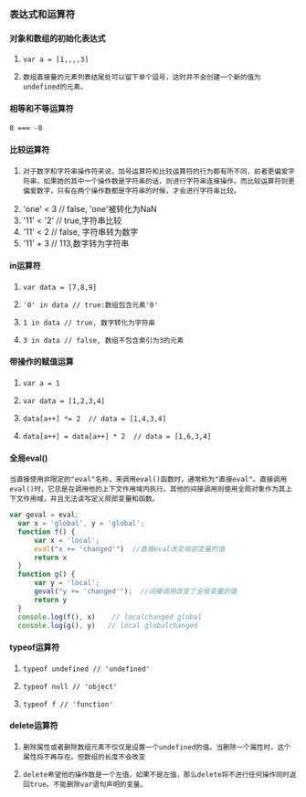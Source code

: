 ### 表达式和运算符
#### 对象和数组的初始化表达式
1.     var a = [1,,,,3]
2.     数组直接量的元素列表结尾处可以留下单个逗号，这时并不会创建一个新的值为undefined的元素。

#### 相等和不等运算符
    0 === -0

#### 比较运算符
1.     对于数字和字符串操作符来说，加号运算符和比较运算符的行为都有所不同，前者更偏爱字符串，如果她的其中一个操作数是字符串的话，则进行字符串连接操作。而比较运算符则更偏爱数字，只有在两个操作数都是字符串的时候，才会进行字符串比较。
2. 	'one' < 3 // false, 'one'被转化为NaN
3. 	'11' < '2' // true,字符串比较
4. 	'11' < 2 // false, 字符串转为数字
5. 	'11' + 3  // 113,数字转为字符串

#### in运算符
1.     var data = [7,8,9]
2.     '0' in data // true:数组包含元素'0'
3.     1 in data // true, 数字转化为字符串
4.     3 in data // false, 数组不包含索引为3的元素

#### 带操作的赋值运算
1.     var a = 1
2.     var data = [1,2,3,4]
3.     data[a++] *= 2  // data = [1,4,3,4]
4.     data[a++] = data[a++] * 2  // data = [1,6,3,4]

#### 全局eval()
    当直接使用非限定的"eval"名称，来调用eval()函数时，通常称为"直接eval"。直接调用eval()时，它总是在调用他的上下文作用域内执行。其他的间接调用则使用全局对象作为其上下文作用域，并且无法读写定义局部变量和函数。
  ```javascript
  var geval = eval;
    var x = 'global', y = 'global';
    function f() {
    	var x = 'local';
    	eval("x += 'changed'")  //直接eval改变局部变量的值
    	return x
    }
    function g() {
    	var y = 'local';
    	geval("y += 'changed'");  //间接调用改变了全局变量的值
    	return y
    }
    console.log(f(), x)    // localchanged global
    console.log(g(), y)   // local globalchanged

```
#### typeof运算符
1.     typeof undefined // 'undefined'
2.     typeof null // 'object'
3.     typeof f // 'function'

#### delete运算符
1.     删除属性或者删除数组元素不仅仅是设置一个undefined的值。当删除一个属性时，这个属性将不再存在。但数组的长度不会改变
2.     delete希望他的操作数是一个左值，如果不是左值，那么delete将不进行任何操作同时返回true。不能删除var语句声明的变量。